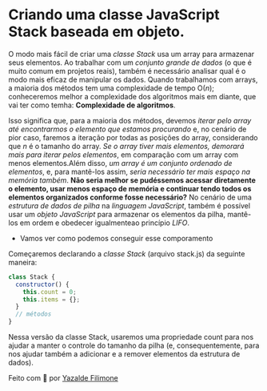 # Criando uma classe JavaScript Stack baseada em objeto.

O modo mais fácil de criar uma _classe Stack_ usa um array para armazenar seus elementos. Ao trabalhar com um _conjunto grande de dados_ (o que é
muito comum em projetos reais), também é necessário analisar qual é o modo mais eficaz de manipular os dados. Quando trabalhamos com arrays, a maioria dos métodos tem uma complexidade de tempo O(_n_); conheceremos melhor a complexidade dos algoritmos mais em diante, que vai ter como temha: **Complexidade de algoritmos**.

Isso significa que, para a maioria dos métodos, devemos _iterar pelo array até encontrarmos o elemento que
estamos procurando_ e, no cenário de pior caso, faremos a iteração por todas as posições do array, considerando que _n_ é o tamanho do array. _Se o array tiver mais elementos, demorará mais para iterar pelos elementos_, em comparação com um array com menos elementos.Além disso, _um array é um
conjunto ordenado de elementos_, e, para mantê-los assim, _seria necessário ter
mais espaço na memória também_.
**Não seria melhor se pudéssemos acessar diretamente o elemento, usar menos espaço de memória e continuar tendo todos os elementos organizados conforme fosse necessário?** No cenário de uma _estrutura de dados de pilha_ na _linguagem JavaScript_, também é possível usar um _objeto JavaScript_ para
armazenar os elementos da pilha, mantê-los em ordem e obedecer igualmenteao princípio _LIFO_.

- Vamos ver como podemos conseguir esse comporamento

Começaremos declarando a _classe Stack_ (arquivo stack.js) da seguinte maneira:

```js
class Stack {
  constructor() {
    this.count = 0;
    this.items = {};
  }
  // métodos
}
```

Nessa versão da classe Stack, usaremos uma propriedade count para nos
ajudar a manter o controle do tamanho da pilha (e, consequentemente, para nos ajudar também a adicionar e a remover elementos da estrutura de dados).

Feito com 💙 por [Yazalde Filimone](https://github.com/yazaldefilimonepinto)
